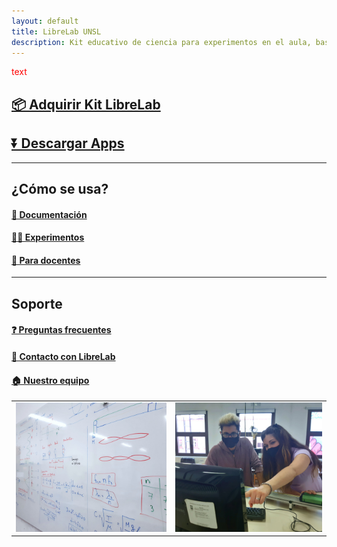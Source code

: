 ```yaml
---
layout: default
title: LibreLab UNSL
description: Kit educativo de ciencia para experimentos en el aula, basado en Arduino.
---
```

<span style="color: red;">text
## [📦️ Adquirir Kit LibreLab](Adquirir)

## [⏬ Descargar Apps](Descargar)

</span>

---



## ¿Cómo se usa?

#### [🚀 Documentación](Documentación)

#### [🧑‍🔬 Experimentos](Experimentos)

#### [📝 Para docentes](Docentes)

---



## Soporte

#### [❓️ Preguntas frecuentes](FAQ)

#### [💬 Contacto con LibreLab](Contacto)

#### [🏠️ Nuestro equipo](Equipo)


|           |              |
|-----------|-------------:|
|![foto1](/assets/img/foto1.jpg) | ![foto2](/assets/img/foto2.jpg) |


